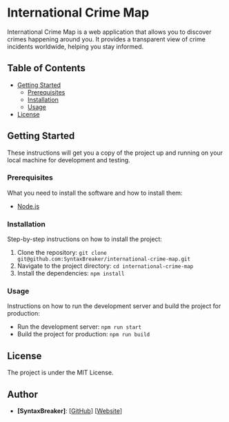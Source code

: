 # International Crime Map

International Crime Map is a web application that allows you to discover crimes happening around you. It provides a transparent view of crime incidents worldwide, helping you stay informed.

## Table of Contents

- [Getting Started](#getting-started)
  - [Prerequisites](#prerequisites)
  - [Installation](#installation)
  - [Usage](#usage)
- [License](#license)

## Getting Started

These instructions will get you a copy of the project up and running on your local machine for development and testing.

### Prerequisites

What you need to install the software and how to install them:

- [Node.js](https://nodejs.org/en/)

### Installation

Step-by-step instructions on how to install the project:

1. Clone the repository: `git clone git@github.com:SyntaxBreaker/international-crime-map.git`
2. Navigate to the project directory: `cd international-crime-map`
3. Install the dependencies: `npm install`

### Usage

Instructions on how to run the development server and build the project for production:

- Run the development server: `npm run start`
- Build the project for production: `npm run build`

## License

The project is under the MIT License.


## Author
- **[SyntaxBreaker]**: [[GitHub](https://www.github.com/SyntaxBreaker)] [[Website](https://syntaxbreaker.netlify.app)]

